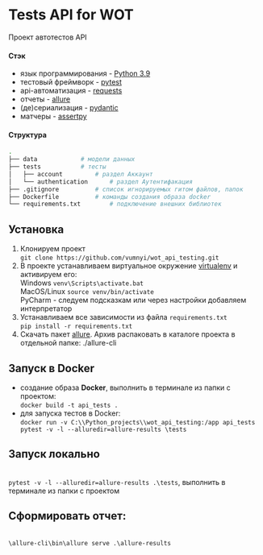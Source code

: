 # Tests API for WOT
Проект автотестов API

#### Стэк
- язык программирования - [Python 3.9](https://www.python.org/downloads/)
- тестовый фреймворк - [pytest](https://docs.pytest.org/en/latest/)
- api-автоматизация - [requests](https://requests.readthedocs.io/en/master/)
- отчеты - [allure](https://docs.qameta.io/allure/)
- (де)сериализация - [pydantic](https://pydocs.helpmanual.io/)
- матчеры - [assertpy](https://github.com/assertpy/assertpy)

#### Структура
```bash
.
├── data			# модели данных
├── tests			# тесты
│   ├── account			# раздел Аккаунт
│   └── authentication		# раздел Аутентифакация 
├── .gitignore			# список игнорируемых гитом файлов, папок    
├── Dockerfile			# команды создания образа docker
└── requirements.txt		# подключение внешних библиотек
```

## Установка
1. Клонируем проект
<br>`git clone https://github.com/vumnyi/wot_api_testing.git`
2. В проекте устанавливаем виртуальное окружение [virtualenv](https://virtualenv.pypa.io/en/latest/) и активируем его:
<br> Windows `venv\Scripts\activate.bat`
<br> MacOS/Linux `source venv/bin/activate`
<br> PyCharm - следуем подсказкам или через настройки добавляем интерпретатор
3. Устанавливаем все зависимости из файла `requirements.txt`
<br> `pip install -r requirements.txt`
4. Скачать пакет [allure](https://repo.maven.apache.org/maven2/io/qameta/allure/allure-commandline/2.9.0/allure-commandline-2.9.0.zip). Архив распаковать в каталоге проекта в отдельной папке: ./allure-cli

## Запуск в Docker
- создание образа **Docker**, выполнить в терминале из папки с проектом:
<br>`docker build -t api_tests .`
- для запуска тестов в Docker:
<br>`docker run -v C:\\Python_projects\\wot_api_testing:/app api_tests pytest -v -l --alluredir=allure-results \tests`

## Запуск локально
<br>`pytest -v -l --alluredir=allure-results .\tests`, выполнить в терминале из папки с проектом
## Сформировать отчет:
<br>`\allure-cli\bin\allure serve .\allure-results`

